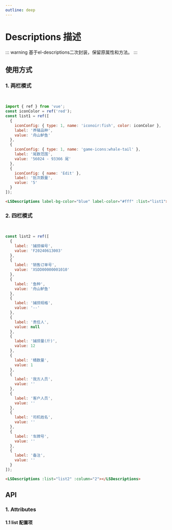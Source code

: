 ```yaml
---
outline: deep
---
```


# Descriptions 描述

::: warning 基于el-descriptions二次封装，保留原属性和方法。
:::

## 使用方式

### 1. 两栏模式

<br />
<LSDescriptions label-bg-color="blue" label-color="#fff" :list="list1"></LSDescriptions>

```js
import { ref } from 'vue';
const iconColor = ref('red');
const list1 = ref([
  {
    iconConfig: { type: 1, name: 'iconoir:fish', color: iconColor },
    label: '养殖品种',
    value: '舟山鲈鱼'
  },
  {
    iconConfig: { type: 1, name: 'game-icons:whale-tail' },
    label: '尾数范围',
    value: '56024 - 93366 尾'
  },
  {
    iconConfig: { name: 'Edit' },
    label: '批次数量',
    value: '5'
  }
]);
```

```html
<LSDescriptions label-bg-color="blue" label-color="#fff" :list="list1"></LSDescriptions>
```

### 2. 四栏模式

<br />
<LSDescriptions :list="list2" :column="2"></LSDescriptions>

```js
const list2 = ref([
  {
    label: '捕捞编号',
    value: 'F20240613003'
  },
  {
    label: '销售订单号',
    value: 'XSDD00000001010'
  },
  {
    label: '鱼种',
    value: '舟山鲈鱼'
  },
  {
    label: '捕捞规格',
    value: '--'
  },
  {
    label: '责任人',
    value: null
  },
  {
    label: '捕捞量(斤)',
    value: 12
  },
  {
    label: '桶数量',
    value: 1
  },
  {
    label: '我方人员',
    value: ''
  },
  {
    label: '客户人员',
    value: ''
  },
  {
    label: '司机姓名',
    value: ''
  },
  {
    label: '车牌号',
    value: ''
  },
  {
    label: '备注',
    value: ''
  }
]);
```

```html
<LSDescriptions :list="list2" :column="2"></LSDescriptions>
```

## API

### 1. Attributes

<ApiIntro :tableColumn="tableColumn" :tableData="tableData" />

#### 1.1 list 配置项

<ApiIntro :tableColumn="tableColumn" :tableData="tableData1" />

<script setup>
import { tableColumn } from '../constant';
import { ref } from 'vue';
const iconColor = ref('red');
const list1 = ref([
  {
    iconConfig: { type: 1, name: 'iconoir:fish', color: iconColor },
    label: '养殖品种',
    value: '舟山鲈鱼'
  },
  {
    iconConfig: { type: 1, name: 'game-icons:whale-tail'},
    label: '尾数范围',
    value: '56024 - 93366 尾'
  },
  {
    iconConfig: { name: 'Edit'},
    label: '批次数量',
    value: '5'
  }
]);

const list2 = ref([
  {
    label: '捕捞编号',
    value: 'F20240613003'
  },
  {
    label: '销售订单号',
    value: 'XSDD00000001010'
  },
  {
    label: '鱼种',
    value: '舟山鲈鱼'
  },
  {
    label: '捕捞规格',
    value: '--'
  },
  {
    label: '责任人',
    value: null
  },
  {
    label: '捕捞量(斤)',
    value: 12
  },
  {
    label: '桶数量',
    value: 1
  },
  {
    label: '我方人员',
    value: ''
  },
  {
    label: '客户人员',
    value: ''
  },
  {
    label: '司机姓名',
    value: ''
  },
  {
    label: '车牌号',
    value: ''
  },
  {
    label: '备注',
    value: ''
  }
]);

const tableData = ref([
  {
    name: 'labelColor',
    desc: 'label字体颜色',
    type: 'string',
    value: '-'
  },
  {
    name: 'labelBgColor',
    desc: 'label背景颜色',
    type: 'string',
    value: '#e2edff'
  },
  {
    name: 'list',
    desc: '数据列表',
    type: 'array',
    value: '-'
  }
])

const tableData1 = ref([
  {
    name: 'type',
    desc: '数据类型，默认文本格式，支持 date：日期格式，select：单复选，slot：自定义例如table',
    type: 'string',
    value: '-'
  },
  {
    name: 'iconConfig',
    desc: '图标配置，具体配置参考LSIcon',
    type: 'json',
    value: '{}'
  },
  {
    name: 'label',
    desc: '左侧label名称',
    type: 'string',
    value: '-'
  },
  {
    name: 'value',
    desc: '右侧内容值',
    type: 'string / number',
    value: '-'
  }
])
</script>

<style>
.ls-descriptions table {
  display: table;
}
.ls-descriptions table td {
  background-color: #fff;
}
</style>

